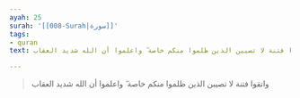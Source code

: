 ```yaml
---
ayah: 25
surah: '[[008-Surah|سورة]]'
tags:
- quran
text: واتقوا فتنة لا تصيبن الذين ظلموا منكم خاصة ۖ واعلموا أن الله شديد العقاب

---
```

> واتقوا فتنة لا تصيبن الذين ظلموا منكم خاصة ۖ واعلموا أن الله شديد العقاب
